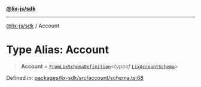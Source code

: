 [**@lix-js/sdk**](../README.md)

***

[@lix-js/sdk](../README.md) / Account

# Type Alias: Account

> **Account** = [`FromLixSchemaDefinition`](FromLixSchemaDefinition.md)\<*typeof* [`LixAccountSchema`](../variables/LixAccountSchema.md)\>

Defined in: [packages/lix-sdk/src/account/schema.ts:68](https://github.com/opral/monorepo/blob/3025726c2bce8185b41ef0b1b2f7cc069ebcf2b0/packages/lix-sdk/src/account/schema.ts#L68)
